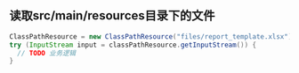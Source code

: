 ## 读取src/main/resources目录下的文件
```java
ClassPathResource = new ClassPathResource("files/report_template.xlsx");
try (InputStream input = classPathResource.getInputStream()) {
  // TODO 业务逻辑
}
```
